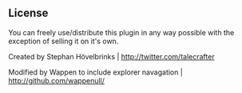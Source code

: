 ## License

You can freely use/distribute this plugin in any way possible with the exception of selling it on it's own.

Created by Stephan Hövelbrinks | http://twitter.com/talecrafter

Modified by Wappen to include explorer navagation | http://github.com/wappenull/